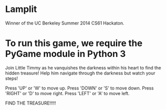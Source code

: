 Lamplit
=========

Winner of the UC Berkeley Summer 2014 CS61 Hackaton.

To run this game, we require the PyGame module in Python 3
=========
Join Little Timmy as he vanquishes the darkness within his heart to find the hidden treasure!
Help him navigate through the darkness but watch your steps!

Press 'UP' or 'W' to move up. 
Press 'DOWN' or 'S' to move down. 
Press 'RIGHT' or 'D' to move right. 
Press 'LEFT' or 'A' to move left. 

FIND THE TREASURE!!!!!
